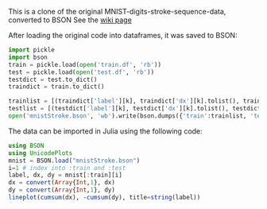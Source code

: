 This is a clone of the original MNIST-digits-stroke-sequence-data, converted to BSON
See the [wiki page](https://github.com/edwin-de-jong/mnist-digits-stroke-sequence-data/wiki/MNIST-digits-stroke-sequence-data)

After loading the original code into dataframes, it was saved to BSON:
```python
import pickle
import bson
train = pickle.load(open('train.df', 'rb'))
test = pickle.load(open('test.df', 'rb'))
testdict = test.to_dict()
traindict = train.to_dict()

trainlist = [(traindict['label'][k], traindict['dx'][k].tolist(), traindict['dy'][k].tolist()) for k in traindict['label'].keys()]
testlist = [(testdict['label'][k], testdict['dx'][k].tolist(), testdict['dy'][k].tolist()) for k in testdict['label'].keys()]
open('mnistStroke.bson', 'wb').write(bson.dumps({'train':trainlist, 'test':testlist}))
```

The data can be imported in Julia using the following code:
```julia
using BSON
using UnicodePlots
mnist = BSON.load("mnistStroke.bson")
i=1 # index into :train and :test
label, dx, dy = mnist[:train][i]
dx = convert(Array{Int,1}, dx)
dy = convert(Array{Int,1}, dy)
lineplot(cumsum(dx), -cumsum(dy), title=string(label))
```
